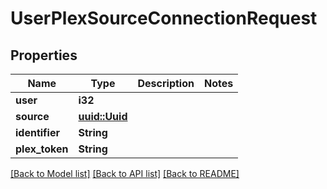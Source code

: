 # UserPlexSourceConnectionRequest

## Properties

Name | Type | Description | Notes
------------ | ------------- | ------------- | -------------
**user** | **i32** |  | 
**source** | [**uuid::Uuid**](uuid::Uuid.md) |  | 
**identifier** | **String** |  | 
**plex_token** | **String** |  | 

[[Back to Model list]](../README.md#documentation-for-models) [[Back to API list]](../README.md#documentation-for-api-endpoints) [[Back to README]](../README.md)


